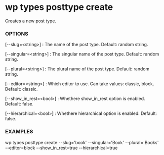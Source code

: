 # wp types posttype create

Creates a new post type.

### OPTIONS

[\--slug=&lt;string&gt;]
: The name of the post type. Default: random string.

[\--singular=&lt;string&gt;]
: The singular name of the post type. Default: random string.

[\--plural=&lt;string&gt;]
: The plural name of the post type. Default: random string.

[\--editor=&lt;string&gt;]
: Which editor to use. Can take values: classic, block. Default: classic.

[\--show_in_rest=&lt;bool&gt;]
: Whethere show_in_rest option is enabled. Default: false.

[\--hierarchical=&lt;bool&gt;]
: Whethere hierarchical option is enabled. Default: false.

### EXAMPLES

   wp types posttype create --slug='book' --singular='Book' --plural='Books' --editor=block --show_in_rest=true --hierarchical=true


